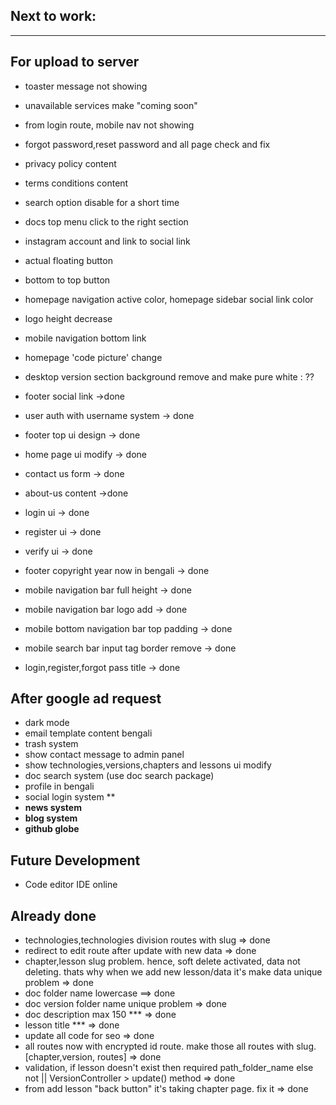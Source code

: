 ## Next to work:

---

## **For upload to server**

-   toaster message not showing
-   unavailable services make "coming soon"
-   from login route, mobile nav not showing
-   forgot password,reset password and all page check and fix
-   privacy policy content
-   terms conditions content
-   search option disable for a short time
-   docs top menu click to the right section
-   instagram account and link to social link
-   actual floating button
-   bottom to top button
-   homepage navigation active color, homepage sidebar social link color
-   logo height decrease
-   mobile navigation bottom link
-   homepage 'code picture' change
-   desktop version section background remove and make pure white : ??

-   footer social link ->done
-   user auth with username system -> done
-   footer top ui design -> done
-   home page ui modify -> done
-   contact us form -> done
-   about-us content ->done
-   login ui -> done
-   register ui -> done
-   verify ui -> done
-   footer copyright year now in bengali -> done
-   mobile navigation bar full height -> done
-   mobile navigation bar logo add -> done
-   mobile bottom navigation bar top padding -> done
-   mobile search bar input tag border remove -> done
-   login,register,forgot pass title -> done

## **After google ad request**

-   dark mode
-   email template content bengali
-   trash system
-   show contact message to admin panel
-   show technologies,versions,chapters and lessons ui modify
-   doc search system (use doc search package)
-   profile in bengali
-   social login system \*\*
-   **news system**
-   **blog system**
-   **github globe**

## **Future Development**

-   Code editor IDE online

## **Already done**

-   technologies,technologies division routes with slug => done
-   redirect to edit route after update with new data => done
-   chapter,lesson slug problem. hence, soft delete activated, data not deleting. thats why when we add new lesson/data it's make data unique problem => done
-   doc folder name lowercase ==> done
-   doc version folder name unique problem => done
-   doc description max 150 \*\*\* => done
-   lesson title \*\*\* => done
-   update all code for seo => done
-   all routes now with encrypted id route. make those all routes with slug. [chapter,version, routes] => done
-   validation, if lesson doesn't exist then required path_folder_name else not || VersionController > update() method => done
-   from add lesson "back button" it's taking chapter page. fix it => done
